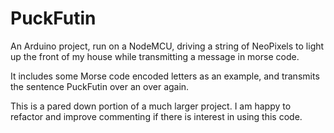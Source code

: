 # PuckFutin

An Arduino project, run on a NodeMCU, driving a string of NeoPixels to light up the front of my house while transmitting a message in morse code.

It includes some Morse code encoded letters as an example, and transmits the sentence PuckFutin over an over again.

This is a pared down portion of a much larger project.  I am happy to refactor and improve commenting if there is interest in using this code.
